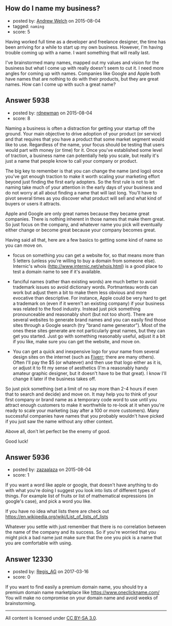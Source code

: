 ## How do I name my business?

- posted by: [Andrew Welch](https://stackexchange.com/users/112525/andrew-welch) on 2015-08-04
- tagged: `naming`
- score: 5

Having worked full time as a developer and freelance designer, the time has been arriving for a while to start up my own business. However, I'm having trouble coming up with a name. I want something that will really last. 

I've brainstormed many names, mapped out my values and vision for the business but what I come up with really doesn't seem to cut it. I need more angles for coming up with names. Companies like Google and Apple both have names that are nothing to do with their products, but they are great names. How can I come up with such a great name?


## Answer 5938

- posted by: [rdnewman](https://stackexchange.com/users/3776977/rdnewman) on 2015-08-04
- score: 8

<p>Naming a business is often a distraction for getting your startup off the ground.  Your main objective to drive adoption of your product (or service) and that requires that you have a product that some market segment would like to use. Regardless of the name, your focus should be testing that users would part with money (or time) for it.   Once you've established some level of traction, a business name can potentially help you scale, but really it's just a name that people know to call your company or product.  </p>

<p>The big key to remember is that you can change the name (and logo) once you've got enough traction to make it worth scaling your marketing effort beyond just finding the first early adopters.  So the first rule is not to let naming take much of your attention in the early days of your business and do not worry at all about finding a name that will last long.  You'll have to pivot several times as you discover what product will sell and what kind of buyers or users it attracts.  </p>

<p>Apple and Google are only great names because they became great companies.  There is nothing inherent in those names that make them great.  So just focus on the company, and whatever name you pick will eventually either change or become great because your company becomes great.</p>

<p>Having said all that, here are a few basics to getting some kind of name so you can move on.</p>

<ul>
<li><p>focus on something you can get a website for, so that means more than
5 letters (unless you're willing to buy a domain from someone else). 
Internic's whois (<a href="http://www.internic.net/whois.html">http://www.internic.net/whois.html</a>) is a good
place to test a domain name to see if it's available.</p></li>
<li><p>fanciful names (rather than existing words) are much better to avoid trademark issues so avoid dictionary words.  Portmanteau words can work but adjust them a bit to make them less obvious and more evocative than descriptive. 
For instance, Apple could be very hard to get a trademark on (even if
it weren't an existing company) if your business was related to the
food industry.  Instead just pick something pronounceable and
reasonably short (but not too short).  There are several websites to
generate brand names and you can easily find those sites through a
Google search (try "brand name generator").  Most of the ones these sites generate are not particularly
great names, but they can get you started.  Just go with something
reasonably useful, adjust it a bit if you like, make sure you can get
the website, and move on.</p></li>
<li><p>You can get a quick and inexpensive logo for your name from several design sites on the internet (such as <a href="https://www.fiverr.com">Fiverr</a>; there are many
others).  Often I'll pay the $5 (or whatever) and then use that
logo either as it is, or adjust it to fit my sense of aesthetics (I'm a
reasonably handy amateur graphic designer, but it doesn't have to be
that great).  I know I'll change it later if the business takes off.</p></li>
</ul>

<p>So just pick something (set a limit of no say more than 2-4 hours if even that to search and decide) and move on.  It may help you to think of your first company or brand name as a temporary code word to use until you attract enough customers to make it worthwhile to re-look at it when you're ready to scale your marketing (say after a 100 or more customers).  Many successful companies have names that you probably wouldn't have picked if you just saw the name without any other context.</p>

<p>Above all, don't let perfect be the enemy of good.</p>

<p>Good luck!</p>



## Answer 5936

- posted by: [zazaalaza](https://stackexchange.com/users/4672194/zazaalaza) on 2015-08-04
- score: 1

If you want a word like apple or google, that doesn't have anything to do with what you're doing I suggest you look into lists of different types of things. For example list of fruits or list of mathematical expressions (in google's case), and pick a word you like. 

If you have no idea what lists there are check out https://en.wikipedia.org/wiki/List_of_lists_of_lists

Whatever you settle with just remember that there is no correlation between the name of the company and its success. So if you're worried that you might pick a bad name just make sure that the one you pick is a name that you are comfortable with using.


## Answer 12330

- posted by: [Regis_AG](https://stackexchange.com/users/169667/regis-ag) on 2017-03-16
- score: 0

If you want to find easily a premium domain name, you should try a premium domain name marketplace like https://www.oneclickname.com/ You will make no compromise on your domain name and avoid weeks of brainstorming.



---

All content is licensed under [CC BY-SA 3.0](https://creativecommons.org/licenses/by-sa/3.0/).
